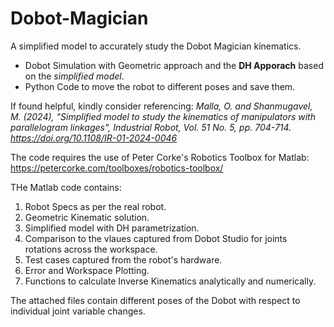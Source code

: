 # Dobot-Magician
A simplified model to accurately study the Dobot Magician kinematics.
- Dobot Simulation with Geometric approach and the **DH Apporach** based on the *simplified model*.
- Python Code to move the robot to different poses and save them.

If found helpful, kindly consider referencing:
*Malla, O. and Shanmugavel, M. (2024), "Simplified model to study the kinematics of manipulators with parallelogram linkages", Industrial Robot, Vol. 51 No. 5, pp. 704-714. https://doi.org/10.1108/IR-01-2024-0046*

The code requires the use of Peter Corke's Robotics Toolbox for Matlab:
https://petercorke.com/toolboxes/robotics-toolbox/

THe Matlab code contains:
1) Robot Specs as per the real robot.
2) Geometric Kinematic solution.
3) Simplified model with DH parametrization.
4) Comparison to the vlaues captured from Dobot Studio for
joints rotations across the workspace.
5) Test cases captured from the robot's hardware.
6) Error and Workspace Plotting.
7) Functions to calculate Inverse Kinematics analytically and numerically.

The attached files contain different poses of the Dobot with respect to individual joint variable changes.
